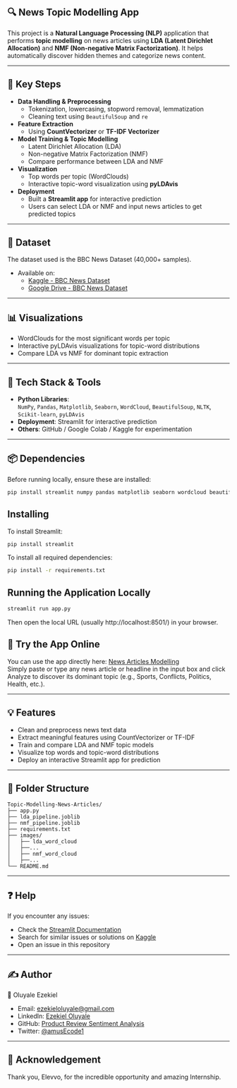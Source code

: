 ## 🔍 News Topic Modelling App
This project is a **Natural Language Processing (NLP)** application that performs **topic modelling** on news articles using **LDA (Latent Dirichlet Allocation)** and **NMF (Non-negative Matrix Factorization)**. It helps automatically discover hidden themes and categorize news content.

---

## 🧩 Key Steps
- **Data Handling & Preprocessing**  
  - Tokenization, lowercasing, stopword removal, lemmatization  
  - Cleaning text using `BeautifulSoup` and `re`  
- **Feature Extraction**  
  - Using **CountVectorizer** or **TF-IDF Vectorizer**  
- **Model Training & Topic Modelling**  
  - Latent Dirichlet Allocation (LDA)  
  - Non-negative Matrix Factorization (NMF)  
  - Compare performance between LDA and NMF  
- **Visualization**  
  - Top words per topic (WordClouds)  
  - Interactive topic-word visualization using **pyLDAvis**  
- **Deployment**  
  - Built a **Streamlit app** for interactive prediction  
  - Users can select LDA or NMF and input news articles to get predicted topics

---

## 📂 Dataset
The dataset used is the BBC News Dataset (40,000+ samples).
- Available on:
  - [Kaggle - BBC News Dataset](https://www.kaggle.com/datasets/gpreda/bbc-news)
  - [Google Drive - BBC News Dataset](https://drive.google.com/file/d/14OXcLK6HNOJOa6iJtR8bzVG9kwcHLVzt/view?usp=drive_link)

---

## 📊 Visualizations
- WordClouds for the most significant words per topic  
- Interactive pyLDAvis visualizations for topic-word distributions  
- Compare LDA vs NMF for dominant topic extraction   

---

## 🧠 Tech Stack & Tools
- **Python Libraries**:  
  `NumPy`, `Pandas`, `Matplotlib`, `Seaborn`, `WordCloud`, `BeautifulSoup`, `NLTK`, `Scikit-learn`, `pyLDAvis`  
- **Deployment**: Streamlit for interactive prediction  
- **Others**: GitHub / Google Colab / Kaggle for experimentation

---

## 📦 Dependencies
Before running locally, ensure these are installed:

```sh
pip install streamlit numpy pandas matplotlib seaborn wordcloud beautifulsoup4 nltk scikit-learn pyLDAvis joblib
```

## Installing
To install Streamlit:
```sh
pip install streamlit
```
To install all required dependencies:
```sh
pip install -r requirements.txt
```

## Running the Application Locally
```sh
streamlit run app.py
```
Then open the local URL (usually http://localhost:8501/) in your browser.

## 📰 Try the App Online
You can use the app directly here: [News Articles Modelling](https://news-articles-modelling.streamlit.app/)<br>
Simply paste or type any news article or headline in the input box and click Analyze to discover its dominant topic (e.g., Sports, Conflicts, Politics, Health, etc.).

---

## 💡 Features
- Clean and preprocess news text data
- Extract meaningful features using CountVectorizer or TF-IDF
- Train and compare LDA and NMF topic models
- Visualize top words and topic-word distributions
- Deploy an interactive Streamlit app for prediction

---

## 📂 Folder Structure
```
Topic-Modelling-News-Articles/
├── app.py               
├── lda_pipeline.joblib  
├── nmf_pipeline.joblib  
├── requirements.txt     
├── images/              
│   ├── lda_word_cloud
│   ├──...
│   ├── nmf_word_cloud
│   ├──...
└── README.md
```

---

## ❓ Help
If you encounter any issues:
- Check the [Streamlit Documentation](https://docs.streamlit.io/)
- Search for similar issues or solutions on [Kaggle](https://www.kaggle.com/)
- Open an issue in this repository

---

## ✍️ Author
👤 Oluyale Ezekiel
- Email: ezekieloluyale@gmail.com
- LinkedIn: [Ezekiel Oluyale](https://www.linkedin.com/in/ezekiel-oluyale)
- GitHub: [Product Review Sentiment Analysis](https://github.com/amusEcode1/Product_Review_Sentiment_Analysis)
- Twitter: [@amusEcode1](https://x.com/amusEcode1?t=uHxhLzrA1TShRiSMrYZQiQ&s=09)

---

## 🙏 Acknowledgement
Thank you, Elevvo, for the incredible opportunity and amazing Internship.
